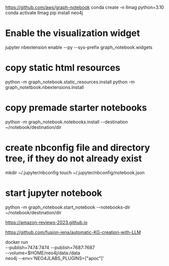 https://github.com/aws/graph-notebook
conda create -n llmag python=3.10
conda activate llmag
pip install neo4j

# Enable the visualization widget
jupyter nbextension enable  --py --sys-prefix graph_notebook.widgets

# copy static html resources
python -m graph_notebook.static_resources.install
python -m graph_notetbook.nbextensions.install

# copy premade starter notebooks
python -m graph_notebook.notebooks.install --destination ~/notebook/destination/dir

# create nbconfig file and directory tree, if they do not already exist
mkdir ~/.jupyter/nbconfig
touch ~/.jupyter/nbconfig/notebook.json

# start jupyter notebook
python -m graph_notebook.start_notebook --notebooks-dir ~/notebook/destination/dir

https://amazon-reviews-2023.github.io


https://github.com/fusion-jena/automatic-KG-creation-with-LLM

docker run \
    --publish=7474:7474 --publish=7687:7687 \
    --volume=$HOME/neo4j/data:/data \
    neo4j
    --env='NEO4JLABS_PLUGINS=["apoc"]'